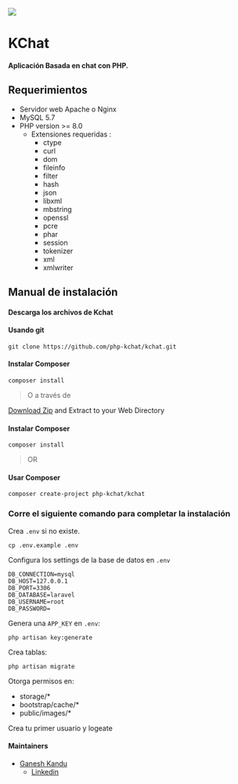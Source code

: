 
![](https://github.com/php-kchat/kchat/blob/master/public/logo/3.svg)

# KChat
#### Aplicación Basada en chat con PHP.

## Requerimientos

* Servidor web Apache o Nginx
* MySQL 5.7
* PHP version >= 8.0
    * Extensiones requeridas :
        * ctype
        * curl
        * dom
        * fileinfo
        * filter
        * hash
        * json
        * libxml
        * mbstring
        * openssl
        * pcre
        * phar
        * session
        * tokenizer
        * xml
        * xmlwriter

## Manual de instalación

#### Descarga los archivos de Kchat

#### Usando git

```
git clone https://github.com/php-kchat/kchat.git
```

#### Instalar Composer

```
composer install
```

> O a través de

[Download Zip](https://github.com/php-kchat/kchat/archive/refs/heads/master.zip)
and Extract to your Web Directory

#### Instalar Composer

```
composer install
```

> OR

#### Usar Composer

```
composer create-project php-kchat/kchat
```

### Corre el siguiente comando para completar la instalación

Crea ``.env`` si no existe.
```
cp .env.example .env
```

Configura los settings de la base de datos en ``.env``
```
DB_CONNECTION=mysql
DB_HOST=127.0.0.1
DB_PORT=3306
DB_DATABASE=laravel
DB_USERNAME=root
DB_PASSWORD=
```

Genera una ``APP_KEY`` en ``.env``:
```
php artisan key:generate
```

Crea tablas:
```
php artisan migrate
```

Otorga permisos en:

- storage/*
- bootstrap/cache/*
- public/images/*

Crea tu primer usuario y logeate

#### Maintainers

- [Ganesh Kandu](https://github.com/GaneshKandu)
	- [Linkedin](https://www.linkedin.com/in/ganeshkandu/)
